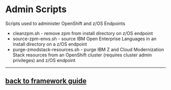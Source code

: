 # Admin Scripts
Scripts used to administer OpenShift and z/OS Endpoints

- cleanzpm.sh - remove zpm from install directory on z/OS endpoint
- source-zpm-envs.sh - source IBM Open Enterprise Languages in an install directory on a z/OS endpoint
- purge-zmodstack-resources.sh - purge IBM Z and Cloud Modernization Stack resources from an OpenShift cluster (requires cluster admin privileges) and z/OS endpoint 

---
## [back to framework guide](/docs/guide/README.md)
